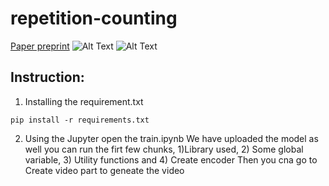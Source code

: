 # repetition-counting
[Paper preprint](https://arxiv.org/submit/3795435/view)
![Alt Text](./demo1.gif)
![Alt Text](./demo2.gif)
## Instruction:
1. Installing the requirement.txt
```
pip install -r requirements.txt
```
2. Using the Jupyter open the train.ipynb
We have uploaded the model as well you can run the firt few chunks, 1)Library used, 2) Some global variable, 3) Utility functions and 4) Create encoder
Then you cna go to Create video part to geneate the video
